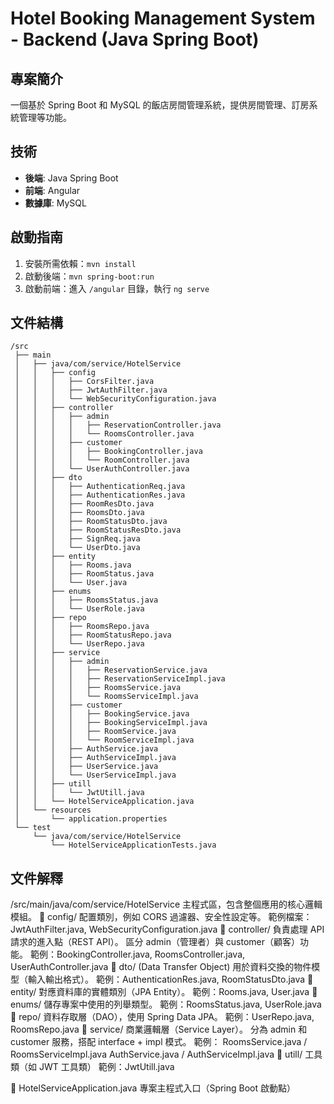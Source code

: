 # Hotel Booking Management System - Backend (Java Spring Boot)

## 專案簡介
一個基於 Spring Boot 和 MySQL 的飯店房間管理系統，提供房間管理、訂房系統管理等功能。

## 技術
- **後端**: Java Spring Boot
- **前端**: Angular
- **數據庫**: MySQL

## 啟動指南
1. 安裝所需依賴：`mvn install`
2. 啟動後端：`mvn spring-boot:run`
3. 啟動前端：進入 `/angular` 目錄，執行 `ng serve`

## 文件結構
```
/src
 ├── main
 │   ├── java/com/service/HotelService
 │   │   ├── config
 │   │   │   ├── CorsFilter.java
 │   │   │   ├── JwtAuthFilter.java
 │   │   │   └── WebSecurityConfiguration.java
 │   │   ├── controller
 │   │   │   ├── admin
 │   │   │   │   ├── ReservationController.java
 │   │   │   │   └── RoomsController.java
 │   │   │   ├── customer
 │   │   │   │   ├── BookingController.java
 │   │   │   │   └── RoomController.java
 │   │   │   └── UserAuthController.java
 │   │   ├── dto
 │   │   │   ├── AuthenticationReq.java
 │   │   │   ├── AuthenticationRes.java
 │   │   │   ├── RoomResDto.java
 │   │   │   ├── RoomsDto.java
 │   │   │   ├── RoomStatusDto.java
 │   │   │   ├── RoomStatusResDto.java
 │   │   │   ├── SignReq.java
 │   │   │   └── UserDto.java
 │   │   ├── entity
 │   │   │   ├── Rooms.java
 │   │   │   ├── RoomStatus.java
 │   │   │   └── User.java
 │   │   ├── enums
 │   │   │   ├── RoomsStatus.java
 │   │   │   └── UserRole.java
 │   │   ├── repo
 │   │   │   ├── RoomsRepo.java
 │   │   │   ├── RoomStatusRepo.java
 │   │   │   └── UserRepo.java
 │   │   ├── service
 │   │   │   ├── admin
 │   │   │   │   ├── ReservationService.java
 │   │   │   │   ├── ReservationServiceImpl.java
 │   │   │   │   ├── RoomsService.java
 │   │   │   │   └── RoomsServiceImpl.java
 │   │   │   ├── customer
 │   │   │   │   ├── BookingService.java
 │   │   │   │   ├── BookingServiceImpl.java
 │   │   │   │   ├── RoomService.java
 │   │   │   │   └── RoomServiceImpl.java
 │   │   │   ├── AuthService.java
 │   │   │   ├── AuthServiceImpl.java
 │   │   │   ├── UserService.java
 │   │   │   └── UserServiceImpl.java
 │   │   ├── utill
 │   │   │   └── JwtUtill.java
 │   │   └── HotelServiceApplication.java
 │   └── resources
 │       └── application.properties
 └── test
     └── java/com/service/HotelService
         └── HotelServiceApplicationTests.java
```

## 文件解釋
/src/main/java/com/service/HotelService
主程式區，包含整個應用的核心邏輯模組。
📁 config/
配置類別，例如 CORS 過濾器、安全性設定等。
範例檔案：JwtAuthFilter.java, WebSecurityConfiguration.java
📁 controller/
負責處理 API 請求的進入點（REST API）。
區分 admin（管理者）與 customer（顧客）功能。
範例：BookingController.java, RoomsController.java, UserAuthController.java
📁 dto/ (Data Transfer Object)
用於資料交換的物件模型（輸入輸出格式）。
範例：AuthenticationRes.java, RoomStatusDto.java
📁 entity/
對應資料庫的實體類別（JPA Entity）。
範例：Rooms.java, User.java
📁 enums/
儲存專案中使用的列舉類型。
範例：RoomsStatus.java, UserRole.java
📁 repo/
資料存取層（DAO），使用 Spring Data JPA。
範例：UserRepo.java, RoomsRepo.java
📁 service/
商業邏輯層（Service Layer）。
分為 admin 和 customer 服務，搭配 interface + impl 模式。
範例：
RoomsService.java / RoomsServiceImpl.java
AuthService.java / AuthServiceImpl.java
📁 utill/
工具類（如 JWT 工具類）
範例：JwtUtill.java

📄 HotelServiceApplication.java
專案主程式入口（Spring Boot 啟動點）
